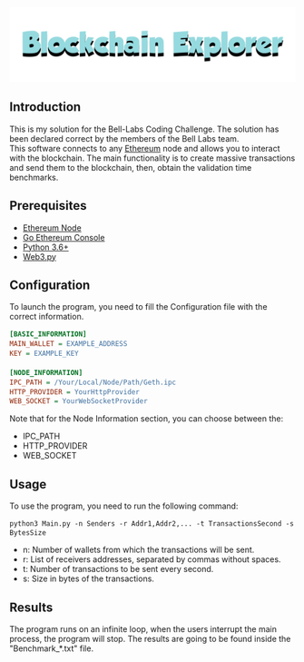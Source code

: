 ![](./Logo.png)
## Introduction
This is my solution for the Bell-Labs Coding Challenge. The solution has been declared correct by the members of the Bell Labs team.
<br>
This software connects to any [Ethereum](https://www.ethereum.org) node and allows you to interact with the blockchain.
The main functionality is to create massive transactions and send them to the blockchain, then, obtain the validation time benchmarks.
<br>
## Prerequisites
- [Ethereum Node](https://www.ethereum.org)
- [Go Ethereum Console](https://geth.ethereum.org/)
- [Python 3.6+](https://www.python.org/downloads/)
- [Web3.py](https://web3py.readthedocs.io/en/stable/)

## Configuration
To launch the program, you need to fill the Configuration file with the correct information.
```ini
[BASIC_INFORMATION]
MAIN_WALLET = EXAMPLE_ADDRESS
KEY = EXAMPLE_KEY

[NODE_INFORMATION]
IPC_PATH = /Your/Local/Node/Path/Geth.ipc
HTTP_PROVIDER = YourHttpProvider
WEB_SOCKET = YourWebSocketProvider
```
Note that for the Node Information section, you can choose between the:
- IPC_PATH
- HTTP_PROVIDER
- WEB_SOCKET

## Usage
To use the program, you need to run the following command:
```shell
python3 Main.py -n Senders -r Addr1,Addr2,... -t TransactionsSecond -s BytesSize
```
- n: Number of wallets from which the transactions will be sent.
- r: List of receivers addresses, separated by commas without spaces.
- t: Number of transactions to be sent every second.
- s: Size in bytes of the transactions.

## Results
The program runs on an infinite loop, when the users interrupt the main process, the program will stop.
The results are going to be found inside the "Benchmark_*.txt" file.